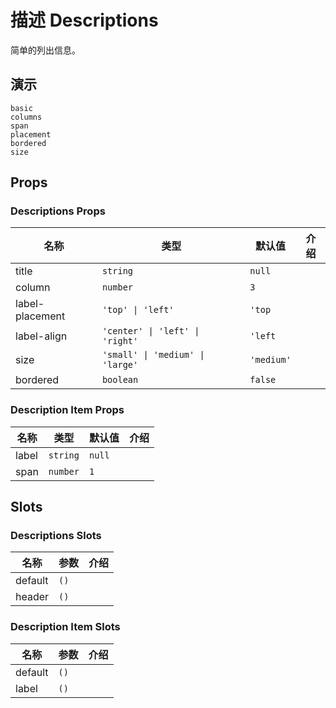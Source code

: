 # 描述 Descriptions
<!--single-column-->
简单的列出信息。

## 演示
```demo
basic
columns
span
placement
bordered
size
```

## Props
### Descriptions Props
|名称|类型|默认值|介绍|
|-|-|-|-|
|title|`string`|`null`||
|column|`number`|`3`||
|label-placement|`'top' \| 'left'`|`'top`||
|label-align|`'center' \| 'left' \| 'right'`|`'left`||
|size|`'small' \| 'medium' \| 'large'`|`'medium'`||
|bordered|`boolean`|`false`||

### Description Item Props
|名称|类型|默认值|介绍|
|-|-|-|-|
|label|`string`|`null`||
|span|`number`|`1`||

## Slots
### Descriptions Slots
|名称|参数|介绍|
|-|-|-|
|default|`()`||
|header|`()`||

### Description Item Slots
|名称|参数|介绍|
|-|-|-|
|default|`()`||
|label|`()`||
